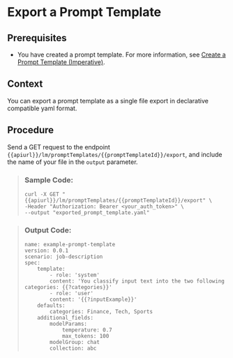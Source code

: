 <!-- loio3acef9b569184a96bbe19f817cfc3935 -->

# Export a Prompt Template



<a name="loio3acef9b569184a96bbe19f817cfc3935__prereq_nbg_w2q_fdc"/>

## Prerequisites

-   You have created a prompt template. For more information, see [Create a Prompt Template \(Imperative\)](create-a-prompt-template-imperative-92453a7.md).




## Context

You can export a prompt template as a single file export in declarative compatible yaml format.



## Procedure

Send a GET request to the endpoint `{{apiurl}}/lm/promptTemplates/{{promptTemplateId}}/export`, and include the name of your file in the `output` parameter.

 > ### Sample Code:  
> ```
> curl -X GET "{{apiurl}}/lm/promptTemplates/{{promptTemplateId}}/export" \
> -Header "Authorization: Bearer <your_auth_token>" \
> --output "exported_prompt_template.yaml"
> ```

 > ### Output Code:  
> ```
> name: example-prompt-template
> version: 0.0.1
> scenario: job-description
> spec:
>     template:
>         - role: 'system'
>         content: 'You classify input text into the two following categories: {{?categories}}'
>         - role: 'user'
>         content: '{{?inputExample}}'
>     defaults:
>         categories: Finance, Tech, Sports
>     additional_fields:
>         modelParams:
>             temperature: 0.7
>             max_tokens: 100
>         modelGroup: chat
>         collection: abc
> ```

